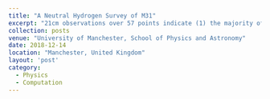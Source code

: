 ```yaml
---
title: "A Neutral Hydrogen Survey of M31"
excerpt: "21cm observations over 57 points indicate (1) the majority of HI content is contained within a radius of 10.1kpc showing a ring-like structure and (2) the rotation curve is proximately flat in the outer region up to 25kpc. The latter implies a linear increase in dynamical mass even in regions with negligible HI density. The total dynamical mass is 2 orders of magnitude greater than the observed HI mass."
collection: posts
venue: "University of Manchester, School of Physics and Astronomy"
date: 2018-12-14
location: "Manchester, United Kingdom"
layout: 'post'
category: 
  - Physics
  - Computation
---
```





<div id="adobe-dc-view" style="height: auto; max-width: 100%;"></div>
<script src="https://documentcloud.adobe.com/view-sdk/main.js"></script>
<script type="text/javascript">
	document.addEventListener("adobe_dc_view_sdk.ready", function(){ 
		var adobeDCView = new AdobeDC.View({clientId: "b1420327eac9438089067516360ba32c", divId: "adobe-dc-view"});
		adobeDCView.previewFile({
			content:{location: {url: "https://www.brettyang.info/files/documents/JodrellBankM31_bZ7PqUxakTpxmVuFVJLbJULpyB5zJu8u.pdf"}},
			metaData:{fileName: "JodrellBankM31.pdf"}
		}, {embedMode: "IN_LINE", showDownloadPDF: false, showPrintPDF: false});
	});
</script>



